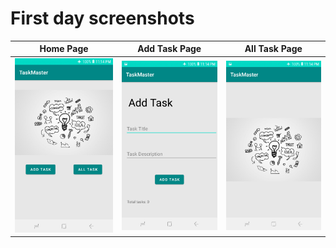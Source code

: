 # First day screenshots




Home Page            |   Add Task Page  |  All Task Page
:-------------------------:|:-------------------------:|:-------------------------:
![Home Page](Screenshot_20220425-231422.jpg) |  ![Home Page](Screenshot_20220425-231427.jpg)|![Home Page](Screenshot_20220425-231443.jpg)





